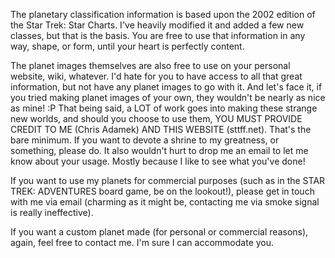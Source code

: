 The planetary classification information is based upon the 2002 edition of the Star
Trek: Star Charts. I've heavily modified it and added a few new classes, but that is
the basis. You are free to use that information in any way, shape, or form, until
your heart is perfectly content.

The planet images themselves are also free to use on your personal website, wiki,
whatever. I'd hate for you to have access to all that great information, but not have
any planet images to go with it. And let's face it, if you tried making planet images
of your own, they wouldn't be nearly as nice as mine! :P That being said, a LOT of
work goes into making these strange new worlds, and should you choose to use
them, YOU MUST PROVIDE CREDIT TO ME (Chris Adamek) AND THIS WEBSITE
(sttff.net). That's the bare minimum. If you want to devote a shrine to my greatness,
or something, please do. It also wouldn't hurt to drop me an email to let me know
about your usage. Mostly because I like to see what you've done!

If you want to use my planets for commercial purposes (such as in the STAR TREK:
ADVENTURES board game, be on the lookout!), please get in touch with me via email
(charming as it might be, contacting me via smoke signal is really ineffective).

If you want a custom planet made (for personal or commercial reasons), again, feel
free to contact me. I'm sure I can accommodate you.